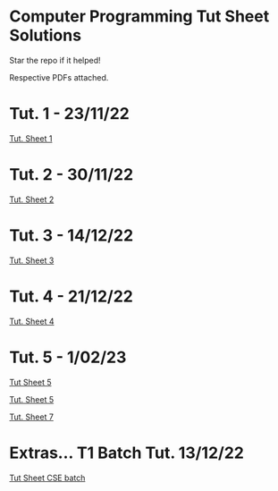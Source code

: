 # Computer Programming Tut Sheet Solutions
Star the repo if it helped!

Respective PDFs attached.

# Tut. 1 - 23/11/22

[Tut. Sheet 1](Computer%20Programming%20Tut%20Sheet%20Solutions%202c734a7b14b94387b492223f22554985/Tut%20Sheet%201%20e28feee8187d48a7b22e04ffad2077c5.md)

# Tut. 2 - 30/11/22

[Tut. Sheet 2](Computer%20Programming%20Tut%20Sheet%20Solutions%202c734a7b14b94387b492223f22554985/Tut%20Sheet%202%2083f76ee2ec524d1a9853a4be79d34478.md)

# Tut. 3 - 14/12/22

[Tut. Sheet 3](Computer%20Programming%20Tut%20Sheet%20Solutions%202c734a7b14b94387b492223f22554985/Tut%20Sheet%203%2047f6bef2b5b64470bc5401ee28099207.md)

# Tut. 4 - 21/12/22

[Tut. Sheet 4](Computer%20Programming%20Tut%20Sheet%20Solutions%202c734a7b14b94387b492223f22554985/Tut%20Sheet%204%20346aa1cd6dfa4296bbcd0fda782a77f3.md)

# Tut. 5 - 1/02/23

[Tut Sheet 5](Computer%20Programming%20Tut%20Sheet%20Solutions%202c734a7b14b94387b492223f22554985/Tut%20Sheet%205%20c63428c2e9b54815a3eb51e45a684da7.md)

[Tut. Sheet 5](Computer%20Programming%20Tut%20Sheet%20Solutions%202c734a7b14b94387b492223f22554985/Tut%20Sheet%205%20331a6d1030b04cdfa02bd716fe7fee51.md)

[Tut. Sheet 7](Computer%20Programming%20Tut%20Sheet%20Solutions%202c734a7b14b94387b492223f22554985/Tut%20Sheet%207%20d25f3868b7c74d12af768d7e75b6a09e.md)

# Extras… T1 Batch Tut. 13/12/22

[Tut Sheet CSE batch](Computer%20Programming%20Tut%20Sheet%20Solutions%202c734a7b14b94387b492223f22554985/Tut%20Sheet%20CSE%20batch%2089712aaca70b4008bed48f3aeae57fc8.md)
